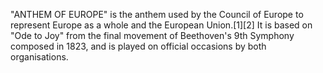"ANTHEM OF EUROPE" is the anthem used by the Council of Europe to represent Europe as a whole and the European Union.[1][2] It is based on "Ode to Joy" from the final movement of Beethoven's 9th Symphony composed in 1823, and is played on official occasions by both organisations.
